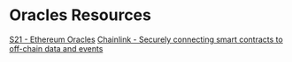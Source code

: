 # Oracles Resources

<a href="https://www.youtube.com/watch?v=XhcUpr5yRJQ">S21 - Ethereum Oracles</a>
<a href="https://www.youtube.com/watch?v=XYiEPFRHV9A&t=555s">Chainlink - Securely connecting smart contracts to off-chain data and events</a>